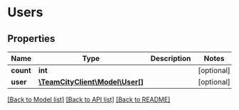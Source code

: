 # Users

## Properties
Name | Type | Description | Notes
------------ | ------------- | ------------- | -------------
**count** | **int** |  | [optional] 
**user** | [**\TeamCityClient\Model\User[]**](User.md) |  | [optional] 

[[Back to Model list]](../README.md#documentation-for-models) [[Back to API list]](../README.md#documentation-for-api-endpoints) [[Back to README]](../README.md)



